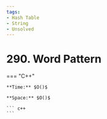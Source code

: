 ```yaml
---
tags:
- Hash Table
- String
- Unsolved
---
```



# 290. Word Pattern

=== "C++"

    **Time:** $O()$

    **Space:** $O()$

    ``` c++
    ```